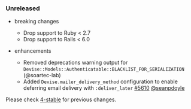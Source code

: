### Unreleased

* breaking changes
  * Drop support to Ruby < 2.7
  * Drop support to Rails < 6.0

* enhancements
  * Removed deprecations warning output for `Devise::Models::Authenticatable::BLACKLIST_FOR_SERIALIZATION` (@soartec-lab)
  * Added `Devise.mailer_delivery_method` configuration to enable deferring email delivery with `:deliver_later` [#5610](https://github.com/heartcombo/devise/pull/5610) [@seanpdoyle](https://github.com/seanpdoyle)

Please check [4-stable](https://github.com/heartcombo/devise/blob/4-stable/CHANGELOG.md)
for previous changes.

